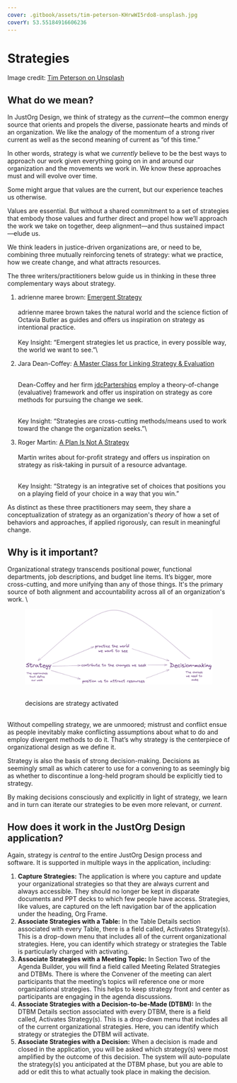 ```yaml
---
cover: .gitbook/assets/tim-peterson-KHrwWI5rdo8-unsplash.jpg
coverY: 53.55184916606236
---
```


# Strategies

Image credit: [Tim Peterson on Unsplash](https://unsplash.com/photos/KHrwWI5rdo8)

## **What do we mean?**

In JustOrg Design, we think of strategy as the _current_—the common energy source that orients and propels the diverse, passionate hearts and minds of an organization. We like the analogy of the momentum of a strong river current as well as the second meaning of current as “of this time.”

In other words, strategy is what we _currently_ believe to be the best ways to approach our work given everything going on in and around our organization and the movements we work in. We know these approaches must and will evolve over time.

Some might argue that values are the current, but our experience teaches us otherwise.

Values are essential. But without a shared commitment to a set of strategies that embody those values and further direct and propel how we’ll approach the work we take on together, deep alignment—and thus sustained impact—elude us.

We think leaders in justice-driven organizations are, or need to be, combining three mutually reinforcing tenets of strategy: what we practice, how we create change, and what attracts resources.

The three writers/practitioners below guide us in thinking in these three complementary ways about strategy.

1. adrienne maree brown: [Emergent Strategy](https://www.akpress.org/emergentstrategy.html)\
   \
   adrienne maree brown takes the natural world and the science fiction of Octavia Butler as guides and offers us inspiration on strategy as intentional practice. \
   \
   Key Insight: “Emergent strategies let us practice, in every possible way, the world we want to see.”\

2.  Jara Dean-Coffey: [A Master Class for Linking Strategy & Evaluation](https://store.nonprofitquarterly.org/products/evaluative-practice-a-master-class-for-nonprofit-leaders-on-linking-strategy-and-evaluation)

    \
    Dean-Coffey and her firm [jdcParterships](https://www.jdcpartnerships.com/offerings) employ a theory-of-change (evaluative) framework and offer us inspiration on strategy as core methods for pursuing the change we seek.

    \
    Key Insight: “Strategies are cross-cutting methods/means used to work toward the change the organization seeks.”\

3.  Roger Martin: [A Plan Is Not A Strategy](https://www.youtube.com/watch?v=iuYlGRnC7J8)\
    \
    Martin writes about for-profit strategy and offers us inspiration on strategy as risk-taking in pursuit of a resource advantage.

    \
    Key Insight: “Strategy is an integrative set of choices that positions you on a playing field of your choice in a way that you win.”

As distinct as these three practitioners may seem, they share a conceptualization of strategy as an organization's _theory_ of how a set of behaviors and approaches, if applied rigorously, can result in meaningful change.

## **Why is it important?**

Organizational strategy transcends positional power, functional departments, job descriptions, and budget line items. It’s bigger, more cross-cutting, and more unifying than any of those things. It's the primary source of both alignment and accountability across all of an organization's work. \


<figure><img src=".gitbook/assets/1 (1).png" alt=""><figcaption><p><br>decisions are strategy activated</p></figcaption></figure>

\
Without compelling strategy, we are unmoored; mistrust and conflict ensue as people inevitably make conflicting assumptions about what to do and employ divergent methods to do it. That’s why strategy is the centerpiece of organizational design as we define it.

Strategy is also the basis of strong decision-making. Decisions as seemingly small as which caterer to use for a convening to as seemingly big as whether to discontinue a long-held program should be explicitly tied to strategy.

By making decisions consciously and explicitly in light of strategy, we learn and in turn can iterate our strategies to be even more relevant, or _current_.

## **How does it work in the JustOrg Design application?**

Again, strategy is _central_ to the entire JustOrg Design process and software. It is supported in multiple ways in the application, including:

1. **Capture Strategies:** The application is where you capture and update your organizational strategies so that they are always current and always accessible. They should no longer be kept in disparate documents and PPT decks to which few people have access. Strategies, like values, are captured on the left navigation bar of the application under the heading, Org Frame.
2. **Associate Strategies with a Table:** In the Table Details section associated with every Table, there is a field called, Activates Strategy(s). This is a drop-down menu that includes all of the current organizational strategies. Here, you can identify which strategy or strategies the Table is particularly charged with activating.
3. **Associate Strategies with a Meeting Topic:** In Section Two of the Agenda Builder, you will find a field called Meeting Related Strategies and DTBMs. There is where the Convener of the meeting can alert participants that the meeting’s topics will reference one or more organizational strategies. This helps to keep strategy front and center as participants are engaging in the agenda discussions.
4. **Associate Strategies with a Decision-to-be-Made (DTBM):** In the DTBM Details section associated with every DTBM, there is a field called, Activates Strategy(s). This is a drop-down menu that includes all of the current organizational strategies. Here, you can identify which strategy or strategies the DTBM will activate.
5. **Associate Strategies with a Decision:** When a decision is made and closed in the application, you will be asked which strategy(s) were most amplified by the outcome of this decision. The system will auto-populate the strategy(s) you anticipated at the DTBM phase, but you are able to add or edit this to what actually took place in making the decision.
